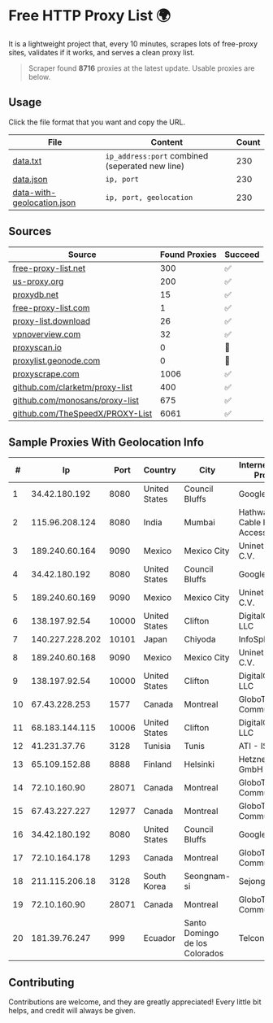 
# Free HTTP Proxy List 🌍

It is a lightweight project that, every 10 minutes, scrapes lots of free-proxy sites, validates if it works, and serves a clean proxy list.


> Scraper found **8716** proxies at the latest update. Usable proxies are below.

## Usage

Click the file format that you want and copy the URL.


|File|Content|Count|
|----|-------|-----|
|[data.txt](https://raw.githubusercontent.com/themiralay/Proxy-List-World/master/data.txt)|`ip_address:port` combined (seperated new line)|230|
|[data.json](https://raw.githubusercontent.com/themiralay/Proxy-List-World/master/data.json)|`ip, port`|230|
|[data-with-geolocation.json](https://raw.githubusercontent.com/themiralay/Proxy-List-World/master/data-with-geolocation.json)|`ip, port, geolocation`|230|

## Sources

|Source|Found Proxies|Succeed|
|------|-------------|-------|
|[free-proxy-list.net](https://free-proxy-list.net)|300|✅|
|[us-proxy.org](https://www.us-proxy.org)|200|✅|
|[proxydb.net](http://proxydb.net)|15|✅|
|[free-proxy-list.com](https://free-proxy-list.com/?page=&port=&type%5B%5D=http&type%5B%5D=https&up_time=0&search=Search)|1|✅|
|[proxy-list.download](https://www.proxy-list.download/HTTP)|26|✅|
|[vpnoverview.com](https://vpnoverview.com/privacy/anonymous-browsing/free-proxy-servers)|32|✅|
|[proxyscan.io](https://www.proxyscan.io)|0|🚫|
|[proxylist.geonode.com](https://proxylist.geonode.com/api/proxy-list?limit=300&page=1&sort_by=lastChecked&sort_type=desc&protocols=http,https)|0|🚫|
|[proxyscrape.com](https://api.proxyscrape.com/v2/?request=displayproxies&protocol=http&timeout=10000&country=all&ssl=all&anonymity=all)|1006|✅|
|[github.com/clarketm/proxy-list](https://raw.githubusercontent.com/clarketm/proxy-list/master/proxy-list-raw.txt)|400|✅|
|[github.com/monosans/proxy-list](https://raw.githubusercontent.com/monosans/proxy-list/main/proxies/http.txt)|675|✅|
|[github.com/TheSpeedX/PROXY-List](https://raw.githubusercontent.com/TheSpeedX/PROXY-List/master/http.txt)|6061|✅|


## Sample Proxies With Geolocation Info

|#|Ip|Port|Country|City|Internet Service Provider|
|-|--|----|-------|----|-------------------------|
|1|34.42.180.192|8080|United States|Council Bluffs|Google LLC|
|2|115.96.208.124|8080|India|Mumbai|Hathway IP over Cable Internet Access|
|3|189.240.60.164|9090|Mexico|Mexico City|Uninet S.A. de C.V.|
|4|34.42.180.192|8080|United States|Council Bluffs|Google LLC|
|5|189.240.60.169|9090|Mexico|Mexico City|Uninet S.A. de C.V.|
|6|138.197.92.54|10000|United States|Clifton|DigitalOcean, LLC|
|7|140.227.228.202|10101|Japan|Chiyoda|InfoSphere|
|8|189.240.60.168|9090|Mexico|Mexico City|Uninet S.A. de C.V.|
|9|138.197.92.54|10000|United States|Clifton|DigitalOcean, LLC|
|10|67.43.228.253|1577|Canada|Montreal|GloboTech Communications|
|11|68.183.144.115|10006|United States|Clifton|DigitalOcean, LLC|
|12|41.231.37.76|3128|Tunisia|Tunis|ATI - ISP|
|13|65.109.152.88|8888|Finland|Helsinki|Hetzner Online GmbH|
|14|72.10.160.90|28071|Canada|Montreal|GloboTech Communications|
|15|67.43.227.227|12977|Canada|Montreal|GloboTech Communications|
|16|34.42.180.192|8080|United States|Council Bluffs|Google LLC|
|17|72.10.164.178|1293|Canada|Montreal|GloboTech Communications|
|18|211.115.206.18|3128|South Korea|Seongnam-si|Sejong Telecom|
|19|72.10.160.90|28071|Canada|Montreal|GloboTech Communications|
|20|181.39.76.247|999|Ecuador|Santo Domingo de los Colorados|Telconet S.A|



## Contributing

Contributions are welcome, and they are greatly appreciated! Every
little bit helps, and credit will always be given.


